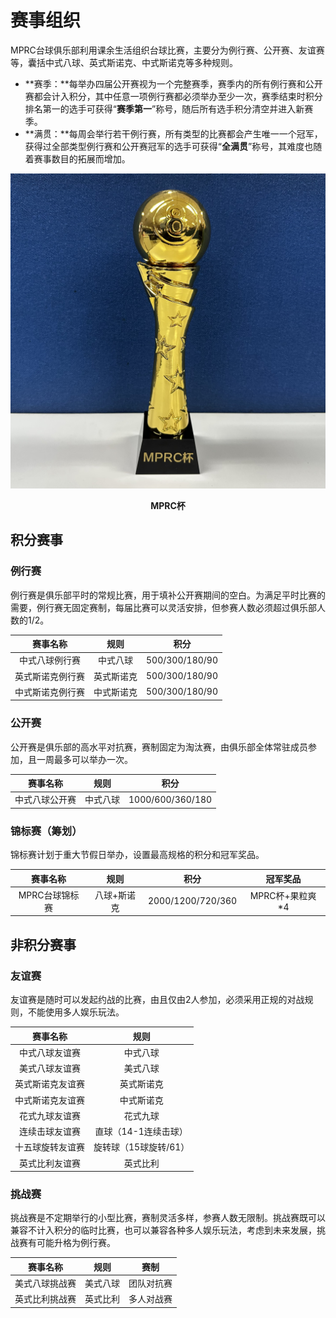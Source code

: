 # 赛事组织

MPRC台球俱乐部利用课余生活组织台球比赛，主要分为例行赛、公开赛、友谊赛等，囊括中式八球、英式斯诺克、中式斯诺克等多种规则。

- **赛季：**每举办四届公开赛视为一个完整赛季，赛季内的所有例行赛和公开赛都会计入积分，其中任意一项例行赛都必须举办至少一次，赛季结束时积分排名第一的选手可获得“**赛季第一**”称号，随后所有选手积分清空并进入新赛季。
- **满贯：**每周会举行若干例行赛，所有类型的比赛都会产生唯一一个冠军，获得过全部类型例行赛和公开赛冠军的选手可获得“**全满贯**”称号，其难度也随着赛事数目的拓展而增加。

![](./img/mprc_cup.jpg)

<center><b>MPRC杯</b></center>

## 积分赛事

### 例行赛

例行赛是俱乐部平时的常规比赛，用于填补公开赛期间的空白。为满足平时比赛的需要，例行赛无固定赛制，每届比赛可以灵活安排，但参赛人数必须超过俱乐部人数的1/2。

| 赛事名称         | 规则      | 积分           |
| :-------------: | :-------: | :------------: |
| 中式八球例行赛   | 中式八球   | 500/300/180/90 |
| 英式斯诺克例行赛 | 英式斯诺克 | 500/300/180/90 |
| 中式斯诺克例行赛 | 中式斯诺克 | 500/300/180/90 |

### 公开赛

公开赛是俱乐部的高水平对抗赛，赛制固定为淘汰赛，由俱乐部全体常驻成员参加，且一周最多可以举办一次。

| 赛事名称         | 规则       | 积分            |
| :-------------: | :--------: | :-------------: |
| 中式八球公开赛   | 中式八球   | 1000/600/360/180 |

### 锦标赛（筹划）

锦标赛计划于重大节假日举办，设置最高规格的积分和冠军奖品。

|       赛事名称       |    规则      |        积分         |      冠军奖品     |
| :-----------------: | :----------: | :-----------------: | :--------------: |
|  MPRC台球锦标赛      |  八球+斯诺克  |  2000/1200/720/360  |  MPRC杯+果粒爽*4  |

## 非积分赛事

### 友谊赛

友谊赛是随时可以发起约战的比赛，由且仅由2人参加，必须采用正规的对战规则，不能使用多人娱乐玩法。

|     赛事名称     |    规则             |
| :-------------: | :-----------------: |
|  中式八球友谊赛  |  中式八球            |
|  美式八球友谊赛  |  美式八球            |
| 英式斯诺克友谊赛 | 英式斯诺克           |
| 中式斯诺克友谊赛 | 中式斯诺克           |
|  花式九球友谊赛  |  花式九球            |
| 连续击球友谊赛   | 直球（14-1连续击球）  |
| 十五球旋转友谊赛 | 旋转球（15球旋转/61） |
| 英式比利友谊赛   | 英式比利             |

### 挑战赛

挑战赛是不定期举行的小型比赛，赛制灵活多样，参赛人数无限制。挑战赛既可以兼容不计入积分的临时比赛，也可以兼容各种多人娱乐玩法，考虑到未来发展，挑战赛有可能升格为例行赛。

|     赛事名称     |    规则             |     赛制           |
| :-------------: | :-----------------: | :----------------: |
|  美式八球挑战赛  |  美式八球            | 团队对抗赛          |
|  英式比利挑战赛  |  英式比利            | 多人对战赛          |